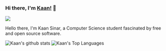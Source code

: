 ### Hi there, I'm [Kaan!](https://kurenet.com) 👋 

![](https://komarev.com/ghpvc/?username=ksinar&color=ff69b4)

Hello there, I'm Kaan Sinar, a Computer Science student fascinated by free and open source software.

![Kaan's github stats](https://github-readme-stats.vercel.app/api?username=ksinar&show_icons=true)
![Kaan's Top Languages](https://github-readme-stats.vercel.app/api/top-langs/?username=ksinar&layout=compact)

